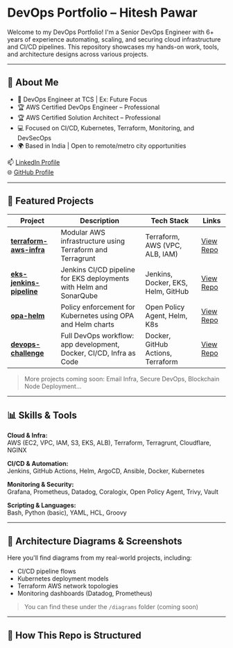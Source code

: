 # DevOps Portfolio – Hitesh Pawar

Welcome to my DevOps Portfolio! I'm a Senior DevOps Engineer with 6+ years of experience automating, scaling, and securing cloud infrastructure and CI/CD pipelines. This repository showcases my hands-on work, tools, and architecture designs across various projects.

---

## 🔧 About Me

- 💼 DevOps Engineer at TCS | Ex: Future Focus
- 🏆 AWS Certified DevOps Engineer – Professional
- 🏆 AWS Certified Solution Architect – Professional
- 💻 Focused on CI/CD, Kubernetes, Terraform, Monitoring, and DevSecOps
- 🌍 Based in India | Open to remote/metro city opportunities

📫 [LinkedIn Profile](https://www.linkedin.com/in/hitesh-pawar-devops)  
🌐 [GitHub Profile](https://github.com/hiteshpawar87)

---

## 📌 Featured Projects

| Project | Description | Tech Stack | Links |
|--------|-------------|------------|-------|
| **[terraform-aws-infra](https://github.com/hiteshpawar87/terraform-aws-infra)** | Modular AWS infrastructure using Terraform and Terragrunt | Terraform, AWS (VPC, ALB, IAM) | [View Repo](https://github.com/hiteshpawar87/terraform-aws-infra) |
| **[eks-jenkins-pipeline](https://github.com/hiteshpawar87/eks-jenkins-pipeline)** | Jenkins CI/CD pipeline for EKS deployments with Helm and SonarQube | Jenkins, Docker, EKS, Helm, GitHub | [View Repo](https://github.com/hiteshpawar87/eks-jenkins-pipeline) |
| **[opa-helm](https://github.com/hiteshpawar87/opa-helm)** | Policy enforcement for Kubernetes using OPA and Helm charts | Open Policy Agent, Helm, K8s | [View Repo](https://github.com/hiteshpawar87/opa-helm) |
| **[devops-challenge](https://github.com/hiteshpawar87/devops-challenge)** | Full DevOps workflow: app development, Docker, CI/CD, Infra as Code | Docker, GitHub Actions, Terraform | [View Repo](https://github.com/hiteshpawar87/devops-challenge) |

> More projects coming soon: Email Infra, Secure DevOps, Blockchain Node Deployment...

---

## 📊 Skills & Tools

**Cloud & Infra:**  
AWS (EC2, VPC, IAM, S3, EKS, ALB), Terraform, Terragrunt, Cloudflare, NGINX

**CI/CD & Automation:**  
Jenkins, GitHub Actions, Helm, ArgoCD, Ansible, Docker, Kubernetes

**Monitoring & Security:**  
Grafana, Prometheus, Datadog, Coralogix, Open Policy Agent, Trivy, Vault

**Scripting & Languages:**  
Bash, Python (basic), YAML, HCL, Groovy

---

## 📸 Architecture Diagrams & Screenshots

Here you'll find diagrams from my real-world projects, including:

- CI/CD pipeline flows
- Kubernetes deployment models
- Terraform AWS network topologies
- Monitoring dashboards (Datadog, Prometheus)

> You can find these under the `/diagrams` folder (coming soon)

---

## 📂 How This Repo is Structured
